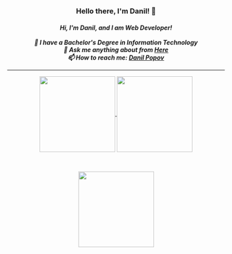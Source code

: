 <h3 align="center">Hello there, I'm Danil! 👋</h3>
<h5 align="center">

<p align="center">
  Hi, I'm Danil, and I am Web Developer!
  <br>
  <br>
  🔬 I have a Bachelor's Degree in Information Technology
  <br>
  💬 Ask me anything about from <a href="https://github.com/Don1k1337/Don1k1337/issues" title="Issues">Here</a>
  <br>
  📫 How to reach me: <a href="mailto: popov.d.vit@gmail.com">Danil Popov</a>
</p>

<hr>

<p align=center>
  <a href="https://github.com/anuraghazra/github-readme-stats" title="Go to Source">
    <img height=175 align="center" src="https://github-readme-stats.vercel.app/api?username=Don1k1337&show_icons=true&theme=gotham">
  </a>
  <a href="https://github.com/anuraghazra/github-readme-stats">
  <img height=175 align="center" src="https://github-readme-stats.vercel.app/api/top-langs/?username=Don1k1337&hide=c%23,powershell,java&title_color=2aa889&text_color=99d1ce&icon_color=2bbc8a&bg_color=0c1014&langs_count=8&layout=compact" />
  </a>
</p>
<br/>
<p align=center>
  <a href="https://github.com/ashutosh00710/github-readme-activity-graph">
  <img height=175 align="center" src="https://github-readme-activity-graph.cyclic.app/graph?username=Don1k1337&theme=dracula" />
  </a>
</p>
